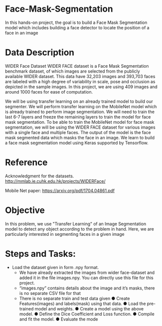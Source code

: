 # Face-Mask-Segmentation
In this hands-on project, the goal is to build a Face Mask Segmentation model which includes building a face detector to locate the position of a face in an image

# Data Description
WIDER Face Dataset WIDER FACE dataset is a Face Mask Segmentation benchmark dataset, of which images are selected from the publicly available WIDER dataset.  This data have 32,203 images and 393,703 faces are labeled with a high degree of variability in scale, pose and occlusion as depicted in the sample images. In this project, we are using 409 images and around 1000 faces for ease of computation. 
 
We will be using transfer learning on an already trained model to build our segmenter. We will perform transfer learning on the MobileNet model which is already trained to perform image segmentation. We will need to train the last 6-7 layers and freeze the remaining layers to train the model for face mask segmentation. To be able to train the MobileNet model for face mask segmentation, we will be using the WIDER FACE dataset for various images with a single face and multiple faces. The output of the model is the face mask segmented data which masks the face in an image. We learn to build a face mask segmentation model using Keras supported by Tensorflow. 

# Reference 
Acknowledgment for the datasets. http://mmlab.ie.cuhk.edu.hk/projects/WIDERFace/ 

Mobile Net paper: https://arxiv.org/pdf/1704.04861.pdf 

# Objective
In this problem, we use "Transfer Learning" of an Image Segmentation model to detect any object according to the problem in hand. Here, we are particularly interested in segmenting faces in a given image 

# Steps and Tasks: 
- Load the dataset given in form .npy format. 
  - We have already extracted the images from wider face-dataset and added it in the file images.npy. You can directly use this file for this project. 
  - “images.npy” contains details about the image and it’s masks, there is no separate CSV file for that 
  - There is no separate train and test data given 
● Create Features(images) and labels(mask) using that data. 
● Load the pre-trained model and weights. 
● Create a model using the above model. 
● Define the Dice Coefficient and Loss function. 
● Compile and fit the model. 
● Evaluate the mode
